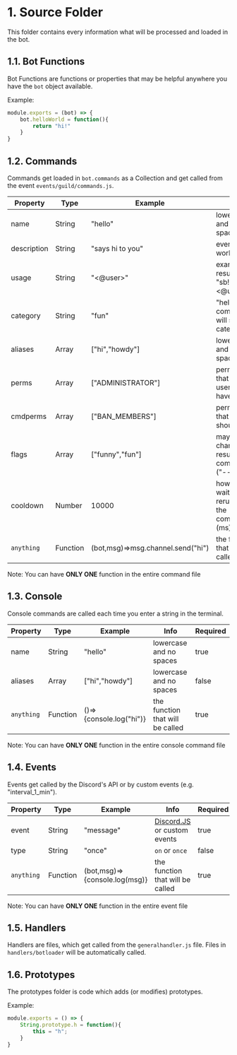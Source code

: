 # 1. Source Folder

This folder contains every information what will be processed and loaded in the bot.

## 1.1. Bot Functions

Bot Functions are functions or properties that may be helpful anywhere you have the `bot` object available.

Example:
```js
module.exports = (bot) => {
    bot.helloWorld = function(){
        return "hi!"
    }
}
```

## 1.2. Commands

Commands get loaded in `bot.commands` as a Collection and get called from the event `events/guild/commands.js`.

| Property     | Type     | Example                                | Info                                            | Required |
|--------------|----------|----------------------------------------|-------------------------------------------------|----------|
| name         | String   | "hello"                                | lowercase and no spaces                         | true     |
| description  | String   | "says hi to you"                       | everything works                                | false    |
| usage        | String   | "<@user>"                              | example result: "sb!hello <@user>"              | false    |
| category     | String   | "fun"                                  | "help" command will sort the categories         | true     |
| aliases      | Array    | ["hi","howdy"]                         | lowercase and no spaces                         | false    |
| perms        | Array    | ["ADMINISTRATOR"]                      | permissions that the user should have           | false    |
| cmdperms     | Array    | ["BAN_MEMBERS"]                        | permissions that the bot should have            | false    |
| flags        | Array    | ["funny","fun"]                        | may change the result of the command ("--flag") | false    |
| cooldown     | Number   | 10000                                  | how long to wait for rerunning the command (ms) | false    |
| `anything`   | Function | (bot,msg)=>msg.channel.send("hi") | the function that will be called                | true     |

Note: You can have **ONLY ONE** function in the entire command file

## 1.3. Console

Console commands are called each time you enter a string in the terminal.

| Property     | Type     | Example                 | Info                             | Required |
|--------------|----------|-------------------------|----------------------------------|----------|
| name         | String   | "hello"                 | lowercase and no spaces          | true     |
| aliases      | Array    | ["hi","howdy"]          | lowercase and no spaces          | false    |
| `anything`   | Function | ()=>{console.log("hi")} | the function that will be called | true     |

Note: You can have **ONLY ONE** function in the entire console command file

## 1.4. Events

Events get called by the Discord's API or by custom events (e.g. "interval_1_min").

| Property     | Type     | Example                       | Info                             | Required |
|--------------|----------|-------------------------------|----------------------------------|----------|
| event        | String   | "message"                     | [Discord.JS](https://discord.js.org/#/docs/main/11.6.4/class/Client) or custom events | true |
| type         | String   | "once"                        | `on` or `once`                   | false    |
| `anything`   | Function | (bot,msg)=>{console.log(msg)} | the function that will be called | true     |

Note: You can have **ONLY ONE** function in the entire event file

## 1.5. Handlers

Handlers are files, which get called from the `generalhandler.js` file.
Files in `handlers/botloader` will be automatically called.

## 1.6. Prototypes

The prototypes folder is code which adds (or modifies) prototypes.

Example:
```js
module.exports = () => {
    String.prototype.h = function(){
        this = "h";
    }
}
```
